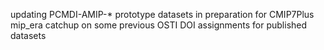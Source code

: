 updating PCMDI-AMIP-* prototype datasets in preparation for CMIP7Plus mip_era
catchup on some previous OSTI DOI assignments for published datasets
